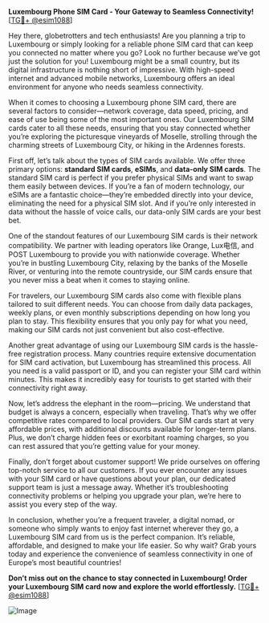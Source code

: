 **Luxembourg Phone SIM Card - Your Gateway to Seamless Connectivity!** [[TG💪+ @esim1088](https://t.me/s/esim1088)]

Hey there, globetrotters and tech enthusiasts! Are you planning a trip to Luxembourg or simply looking for a reliable phone SIM card that can keep you connected no matter where you go? Look no further because we’ve got just the solution for you! Luxembourg might be a small country, but its digital infrastructure is nothing short of impressive. With high-speed internet and advanced mobile networks, Luxembourg offers an ideal environment for anyone who needs seamless connectivity.

When it comes to choosing a Luxembourg phone SIM card, there are several factors to consider—network coverage, data speed, pricing, and ease of use being some of the most important ones. Our Luxembourg SIM cards cater to all these needs, ensuring that you stay connected whether you’re exploring the picturesque vineyards of Moselle, strolling through the charming streets of Luxembourg City, or hiking in the Ardennes forests.

First off, let’s talk about the types of SIM cards available. We offer three primary options: **standard SIM cards**, **eSIMs**, and **data-only SIM cards**. The standard SIM card is perfect if you prefer physical SIMs and want to swap them easily between devices. If you’re a fan of modern technology, our eSIMs are a fantastic choice—they’re embedded directly into your device, eliminating the need for a physical SIM slot. And if you’re only interested in data without the hassle of voice calls, our data-only SIM cards are your best bet.

One of the standout features of our Luxembourg SIM cards is their network compatibility. We partner with leading operators like Orange, Lux电信, and POST Luxembourg to provide you with nationwide coverage. Whether you’re in bustling Luxembourg City, relaxing by the banks of the Moselle River, or venturing into the remote countryside, our SIM cards ensure that you never miss a beat when it comes to staying online.

For travelers, our Luxembourg SIM cards also come with flexible plans tailored to suit different needs. You can choose from daily data packages, weekly plans, or even monthly subscriptions depending on how long you plan to stay. This flexibility ensures that you only pay for what you need, making our SIM cards not just convenient but also cost-effective.

Another great advantage of using our Luxembourg SIM cards is the hassle-free registration process. Many countries require extensive documentation for SIM card activation, but Luxembourg has streamlined this process. All you need is a valid passport or ID, and you can register your SIM card within minutes. This makes it incredibly easy for tourists to get started with their connectivity right away.

Now, let’s address the elephant in the room—pricing. We understand that budget is always a concern, especially when traveling. That’s why we offer competitive rates compared to local providers. Our SIM cards start at very affordable prices, with additional discounts available for longer-term plans. Plus, we don’t charge hidden fees or exorbitant roaming charges, so you can rest assured that you’re getting value for your money.

Finally, don’t forget about customer support! We pride ourselves on offering top-notch service to all our customers. If you ever encounter any issues with your SIM card or have questions about your plan, our dedicated support team is just a message away. Whether it’s troubleshooting connectivity problems or helping you upgrade your plan, we’re here to assist you every step of the way.

In conclusion, whether you’re a frequent traveler, a digital nomad, or someone who simply wants to enjoy fast internet wherever they go, a Luxembourg SIM card from us is the perfect companion. It’s reliable, affordable, and designed to make your life easier. So why wait? Grab yours today and experience the convenience of seamless connectivity in one of Europe’s most beautiful countries!

**Don’t miss out on the chance to stay connected in Luxembourg! Order your Luxembourg SIM card now and explore the world effortlessly.** [[TG💪+ @esim1088](https://t.me/s/esim1088)]

![Image](https://i.postimg.cc/Y0z9fWf4/image.png)